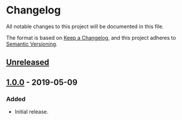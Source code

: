 # Changelog
All notable changes to this project will be documented in this file.

The format is based on [Keep a Changelog](https://keepachangelog.com/en/1.0.0/),
and this project adheres to [Semantic Versioning](https://semver.org/spec/v2.0.0.html).

## [Unreleased]

## [1.0.0] - 2019-05-09
### Added
- Initial release.

[Unreleased]: https://github.tools.digital.engie.com/GEM-Py/pyndows/compare/v16.2.0...HEAD
[1.0.0]: https://github.tools.digital.engie.com/GEM-Py/pyndows/releases/tag/v1.0.0
